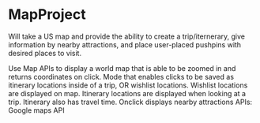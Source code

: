 # MapProject

Will take a US map and provide the ability to create a trip/iternerary, give information by nearby attractions, and place user-placed pushpins with desired places to visit.


Use Map APIs to display a world map that is able to be zoomed in and returns coordinates on click.
Mode that enables clicks to be saved as itinerary locations inside of a trip, OR wishlist locations.
Wishlist locations are displayed on map.
Itinerary locations are displayed when looking at a trip. 
Itinerary also has travel time.
Onclick displays nearby attractions
APIs:
Google maps API
